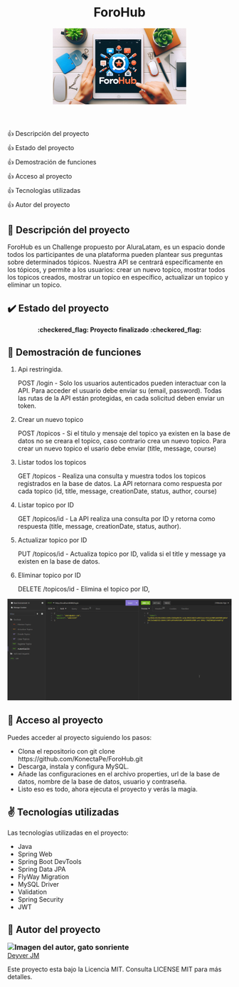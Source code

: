 <header style="display: flex; flex-direction: column; justify-content: center; align-items: center">
<h1 align="center">ForoHub</h1>
<img src="./images/forohub.jpeg" style="object-fit: cover; object-position: center; width: 300px;" alt="Logo principal de LiterBook"/>
</header>
<main>
<ul style="display:flex; flex-direction: column; gap: .5rem; list-style: none; padding: 0; margin-top: 50px">
<li>
<a href="#description" style="display: inline; align-items: center; gap: .5rem; text-decoration: none">
<span>👍</span> 
<span>Descripción del proyecto</span>
</a>
</li>
<li>
<a href="#state" style="display: inline; align-items: center; gap: .5rem; text-decoration: none">
<span>👍</span> 
<span>Estado del proyecto</span>
</a>
</li>
<li>
<a href="#functions" style="display: inline; align-items: center; gap: .5rem; text-decoration: none">
<span>👍</span> 
<span>Demostración de funciones</span>
</a>
</li>
<li>
<a href="#projects" style="display: inline; align-items: center; gap: .5rem; text-decoration: none">
<span>👍</span> 
<span>Acceso al proyecto</span>
</a>
</li>
<li>
<a href="#technologies" style="display: inline; align-items: center; gap: .5rem; text-decoration: none">
<span>👍</span> 
<span>Tecnologías utilizadas</span>
</a>
</li>
<li>
<a href="#author" style="display: inline; align-items: center; gap: .5rem; text-decoration: none">
<span>👍</span> 
<span>Autor del proyecto</span>
</a>
</li>
</ul>
<section id="description">
<h2>🚀 Descripción del proyecto</h2>
<p>ForoHub es un Challenge propuesto por AluraLatam, es un espacio donde todos los participantes de una plataforma pueden plantear sus preguntas sobre determinados tópicos. Nuestra API se centrará específicamente en los tópicos, y permite a los usuarios: crear un nuevo topico, mostrar todos los topicos creados, mostrar un topico en específico, actualizar un topico y eliminar un topico.</p>
</section>
<section id="state">
<h2>✔️ Estado del proyecto</h2>
<h4 align="center">
:checkered_flag: Proyecto finalizado :checkered_flag:
</h4>
</section>
<section id="functions">
<h2>🔨 Demostración de funciones</h2>
<ol>
<li>Api restringida.</li>
<p>POST /login - Solo los usuarios autenticados pueden interactuar con la API. Para acceder el usuario debe enviar su (email, password). Todas las rutas de la API están protegidas, en cada solicitud deben enviar un token.</p>
<li>Crear un nuevo topico</li>
<p>POST /topicos - Si el titulo y mensaje del topico ya existen en la base de datos no se creara el topico, caso contrario crea un nuevo topico. Para crear un nuevo topico el usario debe enviar (title, message, course)</p>
<li>Listar todos los topicos</li>
<p>GET /topicos - Realiza una consulta y muestra todos los topicos registrados en la base de datos. La API retornara como respuesta por cada topico (id, title, message, creationDate, status, author, course)</p>
<li>Listar topico por ID</li>
<p>GET /topicos/id - La API realiza una consulta por ID y retorna como respuesta (title, message, creationDate, status, author).</p>
<li>Actualizar topico por ID</li>
<p>PUT /topicos/id - Actualiza topico por ID, valida si el title y message ya existen en la base de datos.</p>
<li>Eliminar topico por ID</li>
<p>DELETE /topicos/id - Elimina el topico por ID, </p>
</ol>
<img src="./images/forohub.gif" alt="Funcionalidades de literbook, libros consumo de API"/>
</section>
<section id="projects">
<h2>📁 Acceso al proyecto</h2>
<p>Puedes acceder al proyecto siguiendo los pasos:</p>
<ul>
<li>Clona el repositorio con git clone https://github.com/KonectaPe/ForoHub.git</li>
<li>Descarga, instala y configura MySQL.</li>
<li>Añade las configuraciones en el archivo properties, url de la base de datos, nombre de la base de datos, usuario y contraseña.</li>
<li>Listo eso es todo, ahora ejecuta el proyecto y verás la magia.</li>
</ul>
</section>
<section id="technologies">
<h2>✌️ Tecnologías utilizadas</h2>
<p>Las tecnologías utilizadas en el proyecto:</p>
<ul>
<li>Java</li>
<li>Spring Web</li>
<li>Spring Boot DevTools</li>
<li>Spring Data JPA</li>
<li>FlyWay Migration</li>
<li>MySQL Driver</li>
<li>Validation</li>
<li>Spring Security</li>
<li>JWT</li>
</ul>
</section>
<section id="author">
<h2>🧔 Autor del proyecto</h2>
<h3 style="padding: 0; margin: 0">
<img src="https://encrypted-tbn0.gstatic.com/images?q=tbn:ANd9GcQCHloGjvQT61AIkRXNYG18j8G8_6Sm5yblJwh5bUuMWg&s" alt="Imagen del autor, gato sonriente" width="50px" height="50px" style="object-fit: cover"/>
</h3>
<a href="https://github.com/KonectaPe/KonectaPe" target="_blank">
Deyver JM
</a>
<p>Este proyecto esta bajo la Licencia MIT. Consulta LICENSE MIT para más detalles.</p>
</section>
</main>